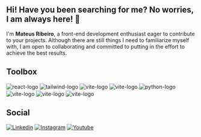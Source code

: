 ## Hi! Have you been searching for me? No worries, I am always here! 🌌
I'm <strong>Mateus Ribeiro</strong>, a front-end development enthusiast eager to contribute to your projects. Although there are still things I need to familiarize myself with, I am open to collaborating and committed to putting in the effort to achieve the best results.

## Toolbox
<div>
    <img align="center" alt="react-logo" src="https://img.shields.io/badge/React-010101?style=for-the-badge&logo=react&logoColor=white">
    <img align="center" alt="tailwind-logo" src="https://img.shields.io/badge/Tailwind_CSS-010101?style=for-the-badge&logo=tailwind-css&logoColor=white">
    <img align="center" alt="vite-logo" src="https://img.shields.io/badge/Vite-010101?style=for-the-badge&logo=vite&logoColor=white">
    <img align="center" alt="vite-logo" src="https://img.shields.io/badge/JavaScript-010101?style=for-the-badge&logo=javascript&logoColor=white">
    <img align="center" alt="python-logo" src="https://img.shields.io/badge/Python-010101?style=for-the-badge&logo=python&logoColor=white">
    <img align="center" alt="vite-logo" src="https://img.shields.io/badge/Solidity-010101?style=for-the-badge&logo=solidity&logoColor=white">
    <img align="center" alt="vite-logo" src="https://img.shields.io/badge/HTML-010101?style=for-the-badge&logo=html5&logoColor=white">
    <img align="center" alt="vite-logo" src="https://img.shields.io/badge/CSS-010101?style=for-the-badge&logo=css3&logoColor=white">
</div>

## Social
[![Linkedin](https://img.shields.io/badge/LinkedIn-010101?style=for-the-badge&logo=linkedin&logoColor=white)](https://www.linkedin.com/in/mateuzrib/)
[![Instagram](https://img.shields.io/badge/Instagram-010101?style=for-the-badge&logo=instagram&logoColor=white)](https://www.instagram.com/mateuzrib/)
[![Youtube](https://img.shields.io/badge/YouTube-010101?style=for-the-badge&logo=youtube&logoColor=white)](https://www.youtube.com/@morpheuzchannel)



